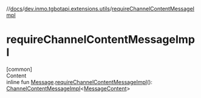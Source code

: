 //[docs](../../index.md)/[dev.inmo.tgbotapi.extensions.utils](index.md)/[requireChannelContentMessageImpl](require-channel-content-message-impl.md)



# requireChannelContentMessageImpl  
[common]  
Content  
inline fun [Message](../dev.inmo.tgbotapi.types.message.abstracts/-message/index.md).[requireChannelContentMessageImpl](require-channel-content-message-impl.md)(): [ChannelContentMessageImpl](../dev.inmo.tgbotapi.types.message/-channel-content-message-impl/index.md)<[MessageContent](../dev.inmo.tgbotapi.types.message.content.abstracts/-message-content/index.md)>  



